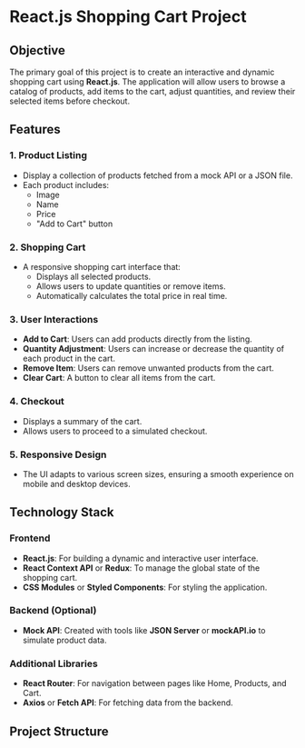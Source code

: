 # React.js Shopping Cart Project

## Objective

The primary goal of this project is to create an interactive and dynamic shopping cart using **React.js**. The application will allow users to browse a catalog of products, add items to the cart, adjust quantities, and review their selected items before checkout. 

## Features

### 1. **Product Listing**
- Display a collection of products fetched from a mock API or a JSON file.
- Each product includes:
  - Image
  - Name
  - Price
  - "Add to Cart" button

### 2. **Shopping Cart**
- A responsive shopping cart interface that:
  - Displays all selected products.
  - Allows users to update quantities or remove items.
  - Automatically calculates the total price in real time.

### 3. **User Interactions**
- **Add to Cart**: Users can add products directly from the listing.
- **Quantity Adjustment**: Users can increase or decrease the quantity of each product in the cart.
- **Remove Item**: Users can remove unwanted products from the cart.
- **Clear Cart**: A button to clear all items from the cart.

### 4. **Checkout**
- Displays a summary of the cart.
- Allows users to proceed to a simulated checkout.

### 5. **Responsive Design**
- The UI adapts to various screen sizes, ensuring a smooth experience on mobile and desktop devices.

## Technology Stack

### Frontend
- **React.js**: For building a dynamic and interactive user interface.
- **React Context API** or **Redux**: To manage the global state of the shopping cart.
- **CSS Modules** or **Styled Components**: For styling the application.

### Backend (Optional)
- **Mock API**: Created with tools like **JSON Server** or **mockAPI.io** to simulate product data.

### Additional Libraries
- **React Router**: For navigation between pages like Home, Products, and Cart.
- **Axios** or **Fetch API**: For fetching data from the backend.

## Project Structure

